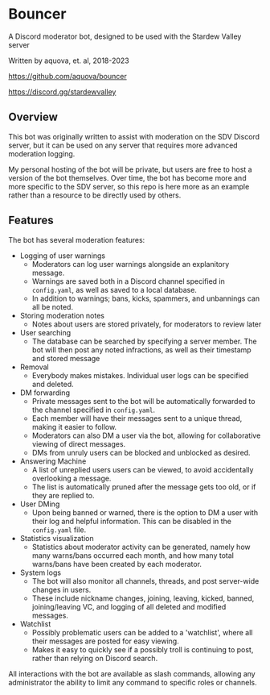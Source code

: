 # Bouncer

A Discord moderator bot, designed to be used with the Stardew Valley server

Written by aquova, et. al, 2018-2023

https://github.com/aquova/bouncer

https://discord.gg/stardewvalley

## Overview

This bot was originally written to assist with moderation on the SDV Discord server, but it can be used on any server that requires more advanced moderation logging.

My personal hosting of the bot will be private, but users are free to host a version of the bot themselves. Over time, the bot has become more and more specific to the SDV server, so this repo is here more as an example rather than a resource to be directly used by others.

## Features

The bot has several moderation features:

- Logging of user warnings
    - Moderators can log user warnings alongside an explanitory message.
    - Warnings are saved both in a Discord channel specified in `config.yaml`, as well as saved to a local database.
    - In addition to warnings; bans, kicks, spammers, and unbannings can all be noted.
- Storing moderation notes
    - Notes about users are stored privately, for moderators to review later
- User searching
    - The database can be searched by specifying a server member. The bot will then post any noted infractions, as well as their timestamp and stored message
- Removal
    - Everybody makes mistakes. Individual user logs can be specified and deleted.
- DM forwarding
    - Private messages sent to the bot will be automatically forwarded to the channel specified in `config.yaml`.
    - Each member will have their messages sent to a unique thread, making it easier to follow.
    - Moderators can also DM a user via the bot, allowing for collaborative viewing of direct messages.
    - DMs from unruly users can be blocked and unblocked as desired.
- Answering Machine
    - A list of unreplied users users can be viewed, to avoid accidentally overlooking a message.
    - The list is automatically pruned after the message gets too old, or if they are replied to.
- User DMing
    - Upon being banned or warned, there is the option to DM a user with their log and helpful information. This can be disabled in the `config.yaml` file.
- Statistics visualization
    - Statistics about moderator activity can be generated, namely how many warns/bans occurred each month, and how many total warns/bans have been created by each moderator.
- System logs
    - The bot will also monitor all channels, threads, and post server-wide changes in users.
    - These include nickname changes, joining, leaving, kicked, banned, joining/leaving VC, and logging of all deleted and modified messages.
- Watchlist
    - Possibly problematic users can be added to a 'watchlist', where all their messages are posted for easy viewing.
    - Makes it easy to quickly see if a possibly troll is continuing to post, rather than relying on Discord search.

All interactions with the bot are available as slash commands, allowing any administrator the ability to limit any command to specific roles or channels.
